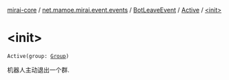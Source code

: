 [mirai-core](../../../index.md) / [net.mamoe.mirai.event.events](../../index.md) / [BotLeaveEvent](../index.md) / [Active](index.md) / [&lt;init&gt;](./-init-.md)

# &lt;init&gt;

`Active(group: `[`Group`](../../../net.mamoe.mirai.contact/-group/index.md)`)`

机器人主动退出一个群.

